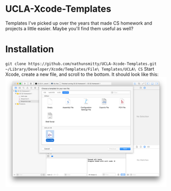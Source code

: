 # UCLA-Xcode-Templates
Templates I've picked up over the years that made CS homework and projects a little easier. Maybe you'll find them useful as well?

# Installation
`git clone https://github.com/nathunsmitty/UCLA-Xcode-Templates.git ~/Library/Developer/Xcode/Templates/File\ Templates/UCLA\ CS`
Start Xcode, create a new file, and scroll to the bottom. It should look like this:
![A screenshot of what it should look like][image-1]

[image-1]:	/screenshot.png